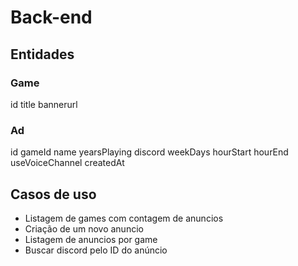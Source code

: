 # Back-end

## Entidades

### Game

id
title
bannerurl

### Ad

id
gameId
name
yearsPlaying
discord
weekDays
hourStart
hourEnd
useVoiceChannel
createdAt

## Casos de uso

- Listagem de games com contagem de anuncios
- Criação de um novo anuncio
- Listagem de anuncios por game
- Buscar discord pelo ID do anúncio